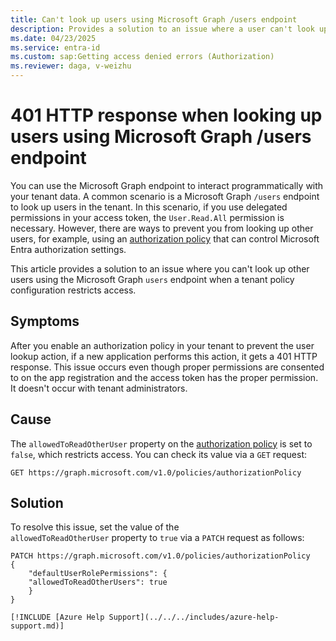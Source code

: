 ```yaml
---
title: Can't look up users using Microsoft Graph /users endpoint
description: Provides a solution to an issue where a user can't look up other users using the Microsoft Graph /users endpoint when a tenant policy configuration restricts access.
ms.date: 04/23/2025
ms.service: entra-id
ms.custom: sap:Getting access denied errors (Authorization)
ms.reviewer: daga, v-weizhu
---
```

# 401 HTTP response when looking up users using Microsoft Graph /users endpoint

You can use the Microsoft Graph endpoint to interact programmatically with your tenant data. A common scenario is a Microsoft Graph `/users` endpoint to look up users in the tenant. In this scenario, if you use delegated permissions in your access token, the `User.Read.All` permission is necessary. However, there are ways to prevent you from looking up other users, for example, using an [authorization policy](https://learn.microsoft.com/en-us/graph/api/resources/authorizationpolicy) that can control Microsoft Entra authorization settings.

This article provides a solution to an issue where you can't look up other users using the Microsoft Graph `users` endpoint when a tenant policy configuration restricts access.

## Symptoms

After you enable an authorization policy in your tenant to prevent the user lookup action, if a new application performs this action, it gets a 401 HTTP response. This issue occurs even though proper permissions are consented to on the app registration and the access token has the proper permission. It doesn't occur with tenant administrators.

## Cause

The `allowedToReadOtherUser` property on the [authorization policy](/graph/api/resources/authorizationpolicy) is set to `false`, which restricts access. You can check its value via a `GET` request:

`GET https://graph.microsoft.com/v1.0/policies/authorizationPolicy`

## Solution

To resolve this issue, set the value of the `allowedToReadOtherUser` property to `true` via a `PATCH` request as follows:

```msgraph
PATCH https://graph.microsoft.com/v1.0/policies/authorizationPolicy
{
    "defaultUserRolePermissions": {
    "allowedToReadOtherUsers": true
    }
}

[!INCLUDE [Azure Help Support](../../../includes/azure-help-support.md)]